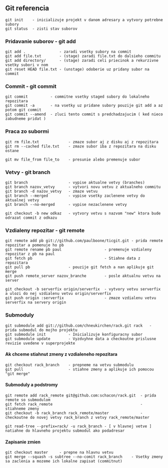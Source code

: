 ## Git referencia

    git init    - inicializuje projekt v danom adresary a vytvory potrebne subory
    git status  - zisti stav suborov
	
### Pridavanie suborov - git add
    git add .               - zaradi vsetky subory na commit
    git add file.txt        - (stage) zaradi file.txt do dalsieho commitu
    git add directory/      - (stage) zaradi celi priecinok a rekurzivne vsetky subori v nom
    git reset HEAD file.txt - (unstage) odoberie uz pridany subor na commit 
    
### Commit - git commit
    git commit		    - commitne vsetky staged subory do lokalneho repozitara
    git commit -a       - na vsetky uz pridane subory pouzije git add a az potom git commit
    git commit --amend	- zluci tento commit s predchadzajucim ( ked nieco zabudneme pridat )

### Praca zo subormi
    git rm file.txt		        - zmaze subor aj z disku aj z repozitara
    git rm --cached file.txt	- zmaze subor iba z repozitara na disku ostane
    
    git mv file_from file_to	- presunie alebo premenuje subor

### Vetvy - git branch
    git branch                  - vypise aktualne vetvy (branches)
    git branch nazov_vetvy		- vytvori novu vetvu z aktualneho commitu
    git branch -d nazov_vetvy 	- zmaze vetvu
    git branch --merged         - vypise vsetky zaclenene vetvy do aktualnej vetvy
    git branch --no-merged      - vypise nezaclenene vetvy

    git checkout -b new odkaz   - vytvory vetvu s nazvom "new" ktora bude odrazat commit z odkazu

### Vzdialeny repozitar - git remote
    git remote add pb git://github.com/paulboone/ticgit.git	- prida remote repozitar a pomenuje ho pb
    git remote rename pb paul	                - premenuje vzdialeny repozitar z pb na paul
    git fetch pb		                        - Stiahne data z repozitara
    git pull pb					- pouzije git fetch a nan aplikuje git merge
    git push remote_server nazov_branche	    - posle aktualnu vetvu na server

    git checkout -b serverfix origin/serverfix	- vytvory vetvu serverfix a ulozi do nej vzdialenu vetvu origin/serverfix 
    git push origin :serverfix	                - zmaze vzdialenu vetvu serverfix na servery origin

### Submoduly 
    git submodule add git://github.com/chneukirchen/rack.git rack	- prida submodul do mojho projektu
    git submodule init	        - Inicializuje konfiguracny subor
    git submodule update	    - Vyzdvyhne data a checkoutne prislusne revizie uvedene v superprojekte
    
#### Ak chceme stiahnut zmeny z vzdialeneho repozitara
    git checkout rack_branch	- prepneme na vetvu submodulu
    git pull			        - stiahne zmeny a aplikuje ich pomocou "git merge"

#### Submoduly a podstromy
    git remote add rack_remote git@github.com:schacon/rack.git	- prida remote so submodulom
    git fetch rack_remote		                                - stiahneme zmeny
    git checkout -b rack_branch	rack_remote/master              - checkoutne do novej vetvy rack_branch z vetvy rack_remote/master

    git read-tree --prefix=rack/ -u rack_branch	- [ v hlavnej vetve ] natiahne do hlavneho projektu submodul ako podadresar
    
#### Zapisanie zmien 
    git checkout master     - prepne na hlavnu vetvu
    git merge --squash -s subtree --no-comit rack_branch	- Vsetky zmeny sa zaclenia a mozeme ich lokalne zapisat (commitnut)
    
    
